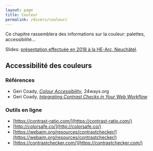 ```yaml
---
layout: page
title: Couleur
permalink: /divers/couleur/
---
```


Ce chapitre rassemblera des informations sur la couleur: palettes, accessibilité...

Slides: [présentation effectuée en 2018 à la HE-Arc, Neuchâtel](https://www.slideshare.net/xsetpointer/couleur-notions-de-design-graphique-hearc-2018).

## Accessibilité des couleurs

### Références

* Geri Coady, [*Colour Accessibility*](https://24ways.org/2012/colour-accessibility/), 24ways.org
* Geri Coady, [*Integrating Contrast Checks in Your Web Workflow*](https://24ways.org/2014/integrating-contrast-checks-in-your-web-workflow/)

### Outils en ligne

* [https://contrast-ratio.com/](https://contrast-ratio.com/)
* [http://colorsafe.co/](http://colorsafe.co/)
* [https://webaim.org/resources/contrastchecker/](https://webaim.org/resources/contrastchecker/)
* [https://contrastchecker.com/](https://contrastchecker.com/)